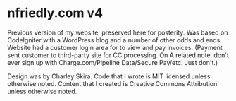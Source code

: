 nfriedly.com v4
===============

Previous version of my website, preserved here for posterity. Was based on CodeIgniter with a WordPress blog and a number of other odds and ends. Website had a customer login area for to view and pay invoices. (Payment sent customer to third-party site for CC processing. On A related note, don't ever sign up with Charge.com/Pipeline Data/Secure Pay/etc. Just don't.)

Design was by Charley Skira. Code that I wrote is MIT licensed unless otherwise noted. Content that I created is Creative Commons Attribution unless otherwise noted.
